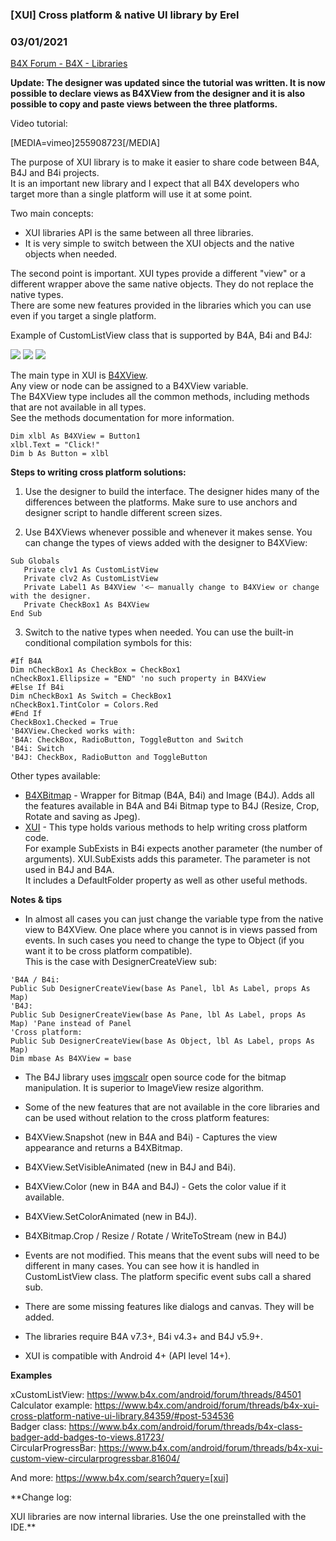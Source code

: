 ###  [XUI] Cross platform & native UI library by Erel
### 03/01/2021
[B4X Forum - B4X - Libraries](https://www.b4x.com/android/forum/threads/84359/)

**Update: The designer was updated since the tutorial was written. It is now possible to declare views as B4XView from the designer and it is also possible to copy and paste views between the three platforms.**  
  
Video tutorial:  
  
[MEDIA=vimeo]255908723[/MEDIA]  
  
The purpose of XUI library is to make it easier to share code between B4A, B4J and B4i projects.  
It is an important new library and I expect that all B4X developers who target more than a single platform will use it at some point.  
  
Two main concepts:  
- XUI libraries API is the same between all three libraries.  
- It is very simple to switch between the XUI objects and the native objects when needed.  
  
The second point is important. XUI types provide a different "view" or a different wrapper above the same native objects. They do not replace the native types.  
There are some new features provided in the libraries which you can use even if you target a single platform.  
  
Example of CustomListView class that is supported by B4A, B4i and B4J:  
  
![](https://www.b4x.com/basic4android/images/SS-2017-09-27_11.15.59.png) ![](https://www.b4x.com/basic4android/images/SS-2017-09-27_11.16.26.png) ![](https://www.b4x.com/basic4android/images/SS-2017-09-27_11.16.50.png)  
  
The main type in XUI is [B4XView](https://www.b4x.com/android/help/xui.html#b4xview).  
Any view or node can be assigned to a B4XView variable.  
The B4XView type includes all the common methods, including methods that are not available in all types.  
See the methods documentation for more information.  

```B4X
Dim xlbl As B4XView = Button1  
xlbl.Text = "Click!"  
Dim b As Button = xlbl
```

  
  
**Steps to writing cross platform solutions:**  
  
1. Use the designer to build the interface. The designer hides many of the differences between the platforms. Make sure to use anchors and designer script to handle different screen sizes.  
  
2. Use B4XViews whenever possible and whenever it makes sense. You can change the types of views added with the designer to B4XView:  

```B4X
Sub Globals  
   Private clv1 As CustomListView  
   Private clv2 As CustomListView  
   Private Label1 As B4XView '<— manually change to B4XView or change with the designer.  
   Private CheckBox1 As B4XView  
End Sub
```

  
3. Switch to the native types when needed. You can use the built-in conditional compilation symbols for this:  

```B4X
#If B4A  
Dim nCheckBox1 As CheckBox = CheckBox1  
nCheckBox1.Ellipsize = "END" 'no such property in B4XView  
#Else If B4i  
Dim nCheckBox1 As Switch = CheckBox1  
nCheckBox1.TintColor = Colors.Red  
#End If  
CheckBox1.Checked = True  
'B4XView.Checked works with:  
'B4A: CheckBox, RadioButton, ToggleButton and Switch  
'B4i: Switch  
'B4J: CheckBox, RadioButton and ToggleButton
```

  
  
Other types available:  
  
- [B4XBitmap](https://www.b4x.com/android/help/xui.html#b4xbitmap) - Wrapper for Bitmap (B4A, B4i) and Image (B4J). Adds all the features available in B4A and B4i Bitmap type to B4J (Resize, Crop, Rotate and saving as Jpeg).  
- [XUI](https://www.b4x.com/android/help/xui.html#xui) - This type holds various methods to help writing cross platform code.  
For example SubExists in B4i expects another parameter (the number of arguments). XUI.SubExists adds this parameter. The parameter is not used in B4J and B4A.  
It includes a DefaultFolder property as well as other useful methods.  
  
**Notes & tips**  
  
- In almost all cases you can just change the variable type from the native view to B4XView. One place where you cannot is in views passed from events. In such cases you need to change the type to Object (if you want it to be cross platform compatible).  
This is the case with DesignerCreateView sub:  

```B4X
'B4A / B4i:  
Public Sub DesignerCreateView(base As Panel, lbl As Label, props As Map)  
'B4J:  
Public Sub DesignerCreateView(base As Pane, lbl As Label, props As Map) 'Pane instead of Panel  
'Cross platform:  
Public Sub DesignerCreateView(base As Object, lbl As Label, props As Map)  
Dim mbase As B4XView = base
```

  
  
- The B4J library uses [imgscalr](https://github.com/rkalla/imgscalr) open source code for the bitmap manipulation. It is superior to ImageView resize algorithm.  
- Some of the new features that are not available in the core libraries and can be used without relation to the cross platform features:  

- B4XView.Snapshot (new in B4A and B4i) - Captures the view appearance and returns a B4XBitmap.
- B4XView.SetVisibleAnimated (new in B4J and B4i).
- B4XView.Color (new in B4A and B4J) - Gets the color value if it available.
- B4XView.SetColorAnimated (new in B4J).
- B4XBitmap.Crop / Resize / Rotate / WriteToStream (new in B4J)

- Events are not modified. This means that the event subs will need to be different in many cases. You can see how it is handled in CustomListView class. The platform specific event subs call a shared sub.  
- There are some missing features like dialogs and canvas. They will be added.  
- The libraries require B4A v7.3+, B4i v4.3+ and B4J v5.9+.  
- XUI is compatible with Android 4+ (API level 14+).  
  
**Examples**  
  
xCustomListView: <https://www.b4x.com/android/forum/threads/84501>  
Calculator example: <https://www.b4x.com/android/forum/threads/b4x-xui-cross-platform-native-ui-library.84359/#post-534536>  
Badger class: <https://www.b4x.com/android/forum/threads/b4x-class-badger-add-badges-to-views.81723/>  
CircularProgressBar: <https://www.b4x.com/android/forum/threads/b4x-xui-custom-view-circularprogressbar.81604/>  
  
And more: <https://www.b4x.com/search?query=[xui]>  
  
**Change log:  
  
XUI libraries are now internal libraries. Use the one preinstalled with the IDE.**